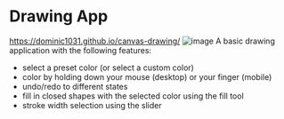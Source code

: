 # Drawing App
https://dominic1031.github.io/canvas-drawing/
![image](https://user-images.githubusercontent.com/70504211/173161543-43989d40-205c-467e-8a42-bf9f3e18b375.png)
A basic drawing application with the following features:
* select a preset color (or select a custom color)
* color by holding down your mouse (desktop) or your finger (mobile)
* undo/redo to different states
* fill in closed shapes with the selected color using the fill tool
* stroke width selection using the slider
